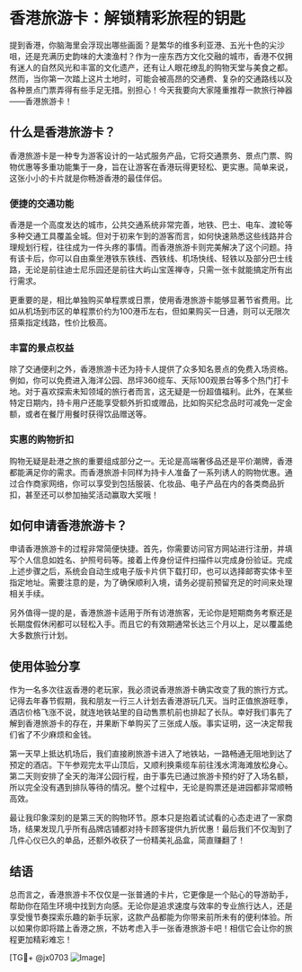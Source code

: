 # 香港旅游卡：解锁精彩旅程的钥匙

提到香港，你脑海里会浮现出哪些画面？是繁华的维多利亚港、五光十色的尖沙咀，还是充满历史韵味的大澳渔村？作为一座东西方文化交融的城市，香港不仅拥有迷人的自然风光和丰富的文化遗产，还有让人眼花缭乱的购物天堂与美食之都。然而，当你第一次踏上这片土地时，可能会被高昂的交通费、复杂的交通路线以及各种景点门票弄得有些手足无措。别担心！今天我要向大家隆重推荐一款旅行神器——香港旅游卡！

## 什么是香港旅游卡？

香港旅游卡是一种专为游客设计的一站式服务产品，它将交通票务、景点门票、购物优惠等多重功能集于一身，旨在让游客在香港玩得更轻松、更实惠。简单来说，这张小小的卡片就是你畅游香港的最佳伴侣。

### 便捷的交通功能

香港是一个高度发达的城市，公共交通系统非常完善，地铁、巴士、电车、渡轮等多种交通工具覆盖全城。但对于初来乍到的游客而言，如何快速熟悉这些线路并合理规划行程，往往成为一件头疼的事情。而香港旅游卡则完美解决了这个问题。持有该卡后，你可以自由乘坐港铁东铁线、西铁线、机场快线、轻铁以及部分巴士线路，无论是前往迪士尼乐园还是前往大屿山宝莲禅寺，只需一张卡就能搞定所有出行需求。

更重要的是，相比单独购买单程票或日票，使用香港旅游卡能够显著节省费用。比如从机场到市区的单程票价约为100港币左右，但如果购买一日通，则可以无限次搭乘指定线路，性价比极高。

### 丰富的景点权益

除了交通便利之外，香港旅游卡还为持卡人提供了众多知名景点的免费入场资格。例如，你可以免费进入海洋公园、昂坪360缆车、天际100观景台等多个热门打卡地。对于喜欢探索未知领域的旅行者而言，这无疑是一份超值福利。此外，在某些特定日期内，持卡用户还能享受额外折扣或赠品，比如购买纪念品时可减免一定金额，或者在餐厅用餐时获得饮品赠送等。

### 实惠的购物折扣

购物无疑是赴港之旅的重要组成部分之一。无论是高端奢侈品还是平价潮牌，香港都能满足你的需求。而香港旅游卡同样为持卡人准备了一系列诱人的购物优惠。通过合作商家网络，你可以享受到包括服装、化妆品、电子产品在内的各类商品折扣，甚至还可以参加抽奖活动赢取大奖哦！

## 如何申请香港旅游卡？

申请香港旅游卡的过程非常简便快捷。首先，你需要访问官方网站进行注册，并填写个人信息如姓名、护照号码等。接着上传身份证件扫描件以完成身份验证。完成上述步骤之后，系统会自动生成电子版卡片供下载打印，也可以选择邮寄实体卡至指定地址。需要注意的是，为了确保顺利入境，请务必提前预留充足的时间来处理相关手续。

另外值得一提的是，香港旅游卡适用于所有访港旅客，无论你是短期商务考察还是长期度假休闲都可以轻松入手。而且它的有效期通常长达三个月以上，足以覆盖绝大多数旅行计划。

## 使用体验分享

作为一名多次往返香港的老玩家，我必须说香港旅游卡确实改变了我的旅行方式。记得去年春节假期，我和朋友一行三人计划去香港游玩几天。当时正值旅游旺季，酒店价格飞涨不说，就连地铁站里的自动售票机前也排起了长队。幸好我们事先了解到香港旅游卡的存在，并果断下单购买了三张成人版。事实证明，这一决定帮我们省了不少麻烦和金钱。

第一天早上抵达机场后，我们直接刷旅游卡进入了地铁站，一路畅通无阻地到达了预定的酒店。下午参观完太平山顶后，又顺利换乘缆车前往浅水湾海滩放松身心。第二天则安排了全天的海洋公园行程，由于事先已通过旅游卡预约好了入场名额，所以完全没有遇到排队等待的情况。整个过程中，无论是购票还是进园都非常顺畅高效。

最让我印象深刻的是第三天的购物环节。原本只是抱着试试看的心态走进了一家商场，结果发现几乎所有品牌店铺都对持卡顾客提供九折优惠！最后我们不仅淘到了几件心仪已久的单品，还额外收获了一份精美礼品盒，简直赚翻了！

## 结语

总而言之，香港旅游卡不仅仅是一张普通的卡片，它更像是一个贴心的导游助手，帮助你在陌生环境中找到方向感。无论你是追求速度与效率的专业旅行达人，还是享受慢节奏探索乐趣的新手玩家，这款产品都能为你带来前所未有的便利体验。所以如果你即将踏上香港之旅，不妨考虑入手一张香港旅游卡吧！相信它会让你的旅程更加精彩难忘！

[TG💪+ @jx0703 ![Image](https://github.com/user-attachments/assets/dbca1d08-cadb-493c-b0ec-ad6f7a83f270)]